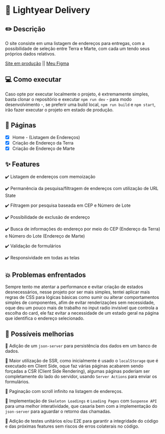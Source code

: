 # :rocket: Lightyear Delivery

## :pencil2: Descrição

O site consiste em uma listagem de endereços para entregas, com a possibilidade de seleção entre Terra e Marte, com cada um tendo seus próprios dados relativos.

[Site em produção](https://lightyear-delivery.netlify.app/) || [Meu Figma](https://www.figma.com/design/3pgUxys1yNWxS15J5Xh0WX/desafio---beyond?node-id=0-1&t=tfSebiXxW2EKRa1y-1)

## :computer: Como executar

Caso opte por executar localmente o projeto, é extremamente simples, basta clonar o repositório e executar `npm run dev` - para modo desenvolvimento -, se preferir uma build local, `npm run build` e `npm start`, irão fazer executar o projeto em estado de produção.

## :page_facing_up: Páginas

- [x] Home - (Listagem de Endereços)
- [x] Criação de Endereço da Terra
- [x] Criação de Endereço de Marte

## :sparkles: Features

:heavy_check_mark: Listagem de endereços com memoização

:heavy_check_mark: Permanência da pesquisa/filtragem de endereços com utilização de URL State

:heavy_check_mark: Filtragem por pesquisa baseada em CEP e Número de Lote

:heavy_check_mark: Possibilidade de exclusão de endereço

:heavy_check_mark: Busca de informações do endereço por meio do CEP (Endereço da Terra) e Número do Lote (Endereço de Marte)

:heavy_check_mark: Validação de formulários

:heavy_check_mark: Responsividade em todas as telas

## :boom: Problemas enfrentados

Sempre tento me atentar a performance e evitar criação de estados desnecessários, nesse projeto por ser mais simples, tentei aplicar mais regras de CSS para lógicas básicas como sumir ou alterar comportamentos simples de componentes, afim de evitar renderizações sem necessidade, oque deu um pouco mais de trabalho no input radio invisível que controla a escolha do card, ele faz evitar a necessidade de um estado geral na página que identifica o endereço selecionado.

## :arrow_up_small: Possíveis melhorias

:small_orange_diamond: Adição de um `json-server` para persistência dos dados em um banco de dados.

:small_orange_diamond: Maior utilização de SSR, como inicialmente é usado o `localStorage` que é executado em Client Side, oque faz várias páginas acabarem sendo forçadas a CSR (Client Side Rendering), algumas páginas poderiam ser completamente do lado do servidor, usando `Server Actions` para enviar os formulários.

:small_orange_diamond: Paginação com scroll infinito na listagem de endereços.

:small_orange_diamond: Implementação de `Skeleton Loadings` e `Loading Pages` com `Suspense API` para uma melhor interatividade, que casaria bem com a implementação do `json-server` para aguardar o retorno das chamadas.

:small_orange_diamond: Adição de testes unitários e/ou E2E para garantir a integridade do código e das próximas features sem riscos de erros colaterais no código.
